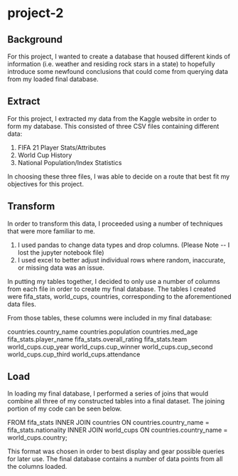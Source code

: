 # project-2

## Background

For this project, I wanted to create a database that housed different kinds of information (i.e. weather and residing rock stars in a state) to hopefully introduce some newfound conclusions that could come from querying data from my loaded final database.

## Extract

For this project, I extracted my data from the Kaggle website in order to form my database. This consisted of three CSV files containing different data:

1. FIFA 21 Player Stats/Attributes
2. World Cup History
3. National Population/Index Statistics

In choosing these three files, I was able to decide on a route that best fit my objectives for this project.

## Transform

In order to transform this data, I proceeded using a number of techniques that were more familiar to me. 

1. I used pandas to change data types and drop columns.
	(Please Note -- I lost the jupyter notebook file)
2. I used excel to better adjust individual rows where random, inaccurate, or missing data was an issue.

In putting my tables together, I decided to only use a number of columns from each file in order to create my final database. The tables I created were fifa_stats, world_cups, countries, corresponding to the aforementioned data files.

From those tables, these columns were included in my final database:

countries.country_name
countries.population
countries.med_age
fifa_stats.player_name
fifa_stats.overall_rating
fifa_stats.team
world_cups.cup_year
world_cups.cup_winner
world_cups.cup_second
world_cups.cup_third
world_cups.attendance


## Load

In loading my final database, I performed a series of joins that would combine all three of my constructed tables into a final dataset. The joining portion of my code can be seen below.

FROM fifa_stats
INNER JOIN countries
ON countries.country_name = fifa_stats.nationality
INNER JOIN world_cups
ON countries.country_name = world_cups.country;

This format was chosen in order to best display and gear possible queries for later use. The final database contains a number of data points from all the columns loaded.







